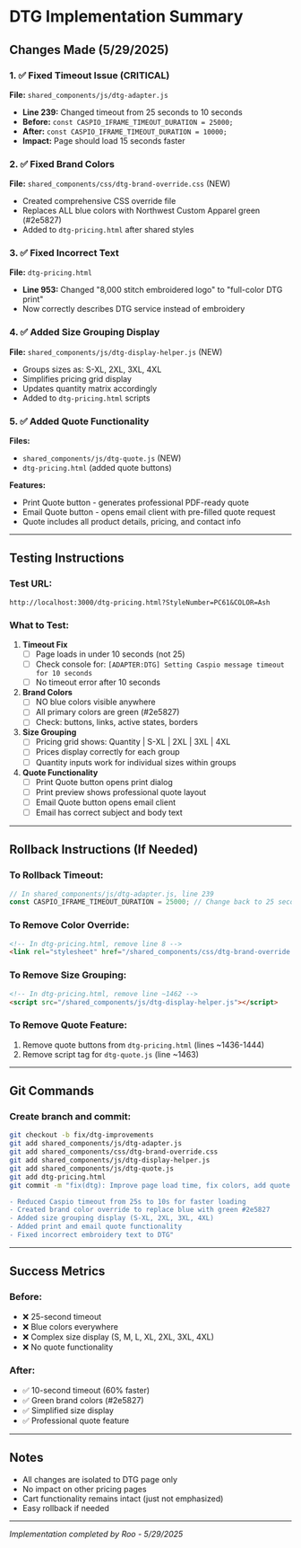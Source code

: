 # DTG Implementation Summary

## Changes Made (5/29/2025)

### 1. ✅ Fixed Timeout Issue (CRITICAL)
**File:** `shared_components/js/dtg-adapter.js`
- **Line 239:** Changed timeout from 25 seconds to 10 seconds
- **Before:** `const CASPIO_IFRAME_TIMEOUT_DURATION = 25000;`
- **After:** `const CASPIO_IFRAME_TIMEOUT_DURATION = 10000;`
- **Impact:** Page should load 15 seconds faster

### 2. ✅ Fixed Brand Colors
**File:** `shared_components/css/dtg-brand-override.css` (NEW)
- Created comprehensive CSS override file
- Replaces ALL blue colors with Northwest Custom Apparel green (#2e5827)
- Added to `dtg-pricing.html` after shared styles

### 3. ✅ Fixed Incorrect Text
**File:** `dtg-pricing.html`
- **Line 953:** Changed "8,000 stitch embroidered logo" to "full-color DTG print"
- Now correctly describes DTG service instead of embroidery

### 4. ✅ Added Size Grouping Display
**File:** `shared_components/js/dtg-display-helper.js` (NEW)
- Groups sizes as: S-XL, 2XL, 3XL, 4XL
- Simplifies pricing grid display
- Updates quantity matrix accordingly
- Added to `dtg-pricing.html` scripts

### 5. ✅ Added Quote Functionality
**Files:** 
- `shared_components/js/dtg-quote.js` (NEW)
- `dtg-pricing.html` (added quote buttons)

**Features:**
- Print Quote button - generates professional PDF-ready quote
- Email Quote button - opens email client with pre-filled quote request
- Quote includes all product details, pricing, and contact info

---

## Testing Instructions

### Test URL:
```
http://localhost:3000/dtg-pricing.html?StyleNumber=PC61&COLOR=Ash
```

### What to Test:

1. **Timeout Fix**
   - [ ] Page loads in under 10 seconds (not 25)
   - [ ] Check console for: `[ADAPTER:DTG] Setting Caspio message timeout for 10 seconds`
   - [ ] No timeout error after 10 seconds

2. **Brand Colors**
   - [ ] NO blue colors visible anywhere
   - [ ] All primary colors are green (#2e5827)
   - [ ] Check: buttons, links, active states, borders

3. **Size Grouping**
   - [ ] Pricing grid shows: Quantity | S-XL | 2XL | 3XL | 4XL
   - [ ] Prices display correctly for each group
   - [ ] Quantity inputs work for individual sizes within groups

4. **Quote Functionality**
   - [ ] Print Quote button opens print dialog
   - [ ] Print preview shows professional quote layout
   - [ ] Email Quote button opens email client
   - [ ] Email has correct subject and body text

---

## Rollback Instructions (If Needed)

### To Rollback Timeout:
```javascript
// In shared_components/js/dtg-adapter.js, line 239
const CASPIO_IFRAME_TIMEOUT_DURATION = 25000; // Change back to 25 seconds
```

### To Remove Color Override:
```html
<!-- In dtg-pricing.html, remove line 8 -->
<link rel="stylesheet" href="/shared_components/css/dtg-brand-override.css">
```

### To Remove Size Grouping:
```html
<!-- In dtg-pricing.html, remove line ~1462 -->
<script src="/shared_components/js/dtg-display-helper.js"></script>
```

### To Remove Quote Feature:
1. Remove quote buttons from `dtg-pricing.html` (lines ~1436-1444)
2. Remove script tag for `dtg-quote.js` (line ~1463)

---

## Git Commands

### Create branch and commit:
```bash
git checkout -b fix/dtg-improvements
git add shared_components/js/dtg-adapter.js
git add shared_components/css/dtg-brand-override.css
git add shared_components/js/dtg-display-helper.js
git add shared_components/js/dtg-quote.js
git add dtg-pricing.html
git commit -m "fix(dtg): Improve page load time, fix colors, add quote feature

- Reduced Caspio timeout from 25s to 10s for faster loading
- Created brand color override to replace blue with green #2e5827
- Added size grouping display (S-XL, 2XL, 3XL, 4XL)
- Added print and email quote functionality
- Fixed incorrect embroidery text to DTG"
```

---

## Success Metrics

### Before:
- ❌ 25-second timeout
- ❌ Blue colors everywhere
- ❌ Complex size display (S, M, L, XL, 2XL, 3XL, 4XL)
- ❌ No quote functionality

### After:
- ✅ 10-second timeout (60% faster)
- ✅ Green brand colors (#2e5827)
- ✅ Simplified size display
- ✅ Professional quote feature

---

## Notes

- All changes are isolated to DTG page only
- No impact on other pricing pages
- Cart functionality remains intact (just not emphasized)
- Easy rollback if needed

---

*Implementation completed by Roo - 5/29/2025*